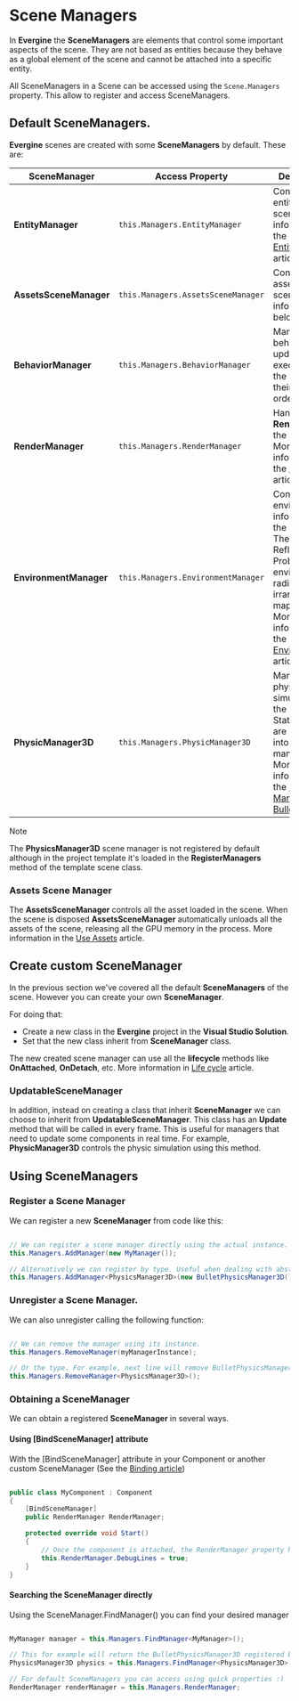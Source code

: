 # Scene Managers

In **Evergine** the **SceneManagers** are elements that control some important aspects of the scene. They are not based as entities because they behave as a global element of the scene and cannot be attached into a specific entity. 

All SceneManagers in a Scene can be accessed using the `Scene.Managers` property. This allow to register and access SceneManagers.

## Default SceneManagers.
**Evergine** scenes are created with some **SceneManagers** by default. These are:

| SceneManager | Access Property | Description |
| ------------ | ----------- | -----|
| **EntityManager** | ```this.Managers.EntityManager``` | Controls the entities of the scene. More information in the [EntityManager](../component_arch/entities/entity_manager.md) article.
| **AssetsSceneManager** | ```this.Managers.AssetsSceneManager``` | Controls the asset of the scene. More information below.
| **BehaviorManager** | ```this.Managers.BehaviorManager``` | Manages the behavior update execution of the scene and their priority order.
| **RenderManager** | ```this.Managers.RenderManager``` | Handles the **Rendering** of the scene. More information in the [Rendering](../../graphics/rendering_overview.md) article.
| **EnvironmentManager** | ```this.Managers.EnvironmentManager``` | Controls the environmental information of the scene. Their Reflection Probes, their environmental radiance and irrandiance maps, etc. More information in the [Environment](../../graphics/environment.md) article.
| **PhysicManager3D** | ```this.Managers.PhysicManager3D```| Manages the physic simulation. All the Rigid or Static bodies are registered into this manager. More information in the [Physic Manager and Bullet](../../physics/physicmanager_bullet.md) article.

>[!NOTE]
> The **PhysicsManager3D** scene manager is not registered by default although in the project template it's loaded in the **RegisterManagers** method of the template scene class.

### Assets Scene Manager
The **AssetsSceneManager** controls all the asset loaded in the scene. When the scene is disposed **AssetsSceneManager** automatically unloads all the assets of the scene, releasing all the GPU memory in the process. More information in the [Use Assets](../../evergine_studio/assets/use.md) article.
 
## Create custom SceneManager

In the previous section we've covered all the default **SceneManagers** of the scene. However you can create your own **SceneManager**.

For doing that:
- Create a new class in the **Evergine** project in the **Visual Studio Solution**.
- Set that the new class inherit from **SceneManager** class.

The new created scene manager can use all the **lifecycle** methods like **OnAttached**, **OnDetach**, etc. More information in [Life cycle](../lifecycle_elements.md) article.

### UpdatableSceneManager

In addition, instead on creating a class that inherit **SceneManager** we can choose to inherit from **UpdatableSceneManager**. This class has an **Update** method that will be called in every frame. This is useful for managers that need to update some components in real time. For example, **PhysicManager3D** controls the physic simulation using this method.

## Using SceneManagers

### Register a Scene Manager
We can register a new **SceneManager** from code like this:

```csharp

// We can register a scene manager directly using the actual instance.
this.Managers.AddManager(new MyManager());

// Alternatively we can register by type. Useful when dealing with abstract classes.
this.Managers.AddManager<PhysicsManager3D>(new BulletPhysicsManager3D());

```

### Unregister a Scene Manager.

We can also unregister calling the following function:

```csharp

// We can remove the manager using its instance.
this.Managers.RemoveManager(myManagerInstance);

// Or the type. For example, next line will remove BulletPhysicsManager3D manager that we registered in the previous section.
this.Managers.RemoveManager<PhysicsManager3D>();
```

### Obtaining a SceneManager
We can obtain a registered **SceneManager** in several ways.

#### Using [BindSceneManager] attribute

With the [BindSceneManager] attribute in your Component or another custom SceneManager (See the [Binding article](../bindings/index.md))

```csharp

public class MyComponent : Component 
{    
    [BindSceneManager]
    public RenderManager RenderManager;

    protected override void Start()
    {
        // Once the component is attached, the RenderManager property has being bound...
        this.RenderManager.DebugLines = true;
    }
}

```

#### Searching the SceneManager directly
 
Using the SceneManager.FindManager<T>() you can find your desired manager

```csharp

MyManager manager = this.Managers.FindManager<MyManager>();

// This for example will return the BulletPhysicsManager3D registered before.
PhysicsManager3D physics = this.Managers.FindManager<PhysicsManager3D>();

// For default SceneManagers you can access using quick properties :)
RenderManager renderManager = this.Managers.RenderManager;

```